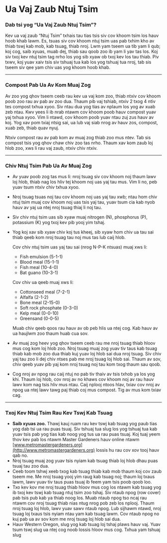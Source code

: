# Ua Vaj Zaub Ntuj Tsim

### Dab tsi yog “Ua Vaj Zaub Ntuj Tsim”?

Kev ua vaj zaub “Ntuj Tsim” txhais tau tias tsis siv cov khoom tsim los hauv hoob khab lawm. Es, tsuas siv cov khoom ntuj tsim uas pab txhim kho av thiab tswj kab mob, kab tsuag, thiab nroj. Lwm yam tseem ua tib yam li qub; koj cog, saib xyuas, muab dej, thiab sau qoob zoo ib yam li yav tas los. Koj siv txoj kev ntuj tsim tag nrho los yog sib xyaw ob txoj kev los tau thiab. Piv txwv, koj yuav xaiv tsis siv tshuaj tua kab los yog tshuaj tua nroj, tab sis tseem siv qee yam chiv uas yog khoom hoob khab.

---

### Compost Pab Ua Av Kom Muaj Zog

Av zoo yog qhov tseem ceeb rau kev ua vaj kom zoo, thiab ntxiv cov khoom poob zoo rau av pab av zoo dua. Thaum pib vaj tshiab, ntxiv 2 txog 4 ntiv tes compost txhua xyoo. Siv ntau dua yog tias av nplaum los yog av xuab zeb ntau. Kwv yees li ib nrab ntawm cov khoom poob hauv compost yuav yaj txhua xyoo. Vim li ntawd, cov khoom poob yuav ntau zuj zus hauv av koj. Yog xav pom txiaj ntsig sai, ua lub vaj siab nrog av hauv zos, compost, xuab zeb, thiab quav nyuj.

Ntxiv compost rau av pab kom av muaj zog thiab zoo mus ntev. Tab sis compost tsis yog qhov chaw chiv zoo tas nrho. Thaum xav kom zaub loj hlob zoo, xws li rau vaj zaub, ntxiv chiv ntxiv.

---

### Chiv Ntuj Tsim Pab Ua Av Muaj Zog

- Av yuav poob zog tas mus li: nroj tsuag siv cov khoom noj thaum lawv loj hlob, thiab nag los hliv tej khoom noj uas yaj tau mus. Vim li no, peb yuav tsum ntxiv chiv txhua xyoo.
- Nroj tsuag tsuas noj tau cov khoom noj uas yaj tau xwb; ntau hom chiv ntuj tsim muaj cov khoom noj uas tsis yaj tau, yuav tsum cia kab nyob hauv av yaj ua ntej nroj tsuag thiaj li noj tau.
- Siv chiv ntuj tsim uas sib xyaw muaj nitrogen (N), phosphorus (P), potassium (K) yog txoj kev pib yooj yim tshaj.
- Yog koj xav sib xyaw chiv koj tus kheej, sib xyaw hom chiv ua tau sai thiab qeeb kom nroj tsuag tau noj mus tas lub caij hlob.

  Cov chiv ntuj tsim uas yaj tau sai (nrog N-P-K ntsuas) muaj xws li:
  - Fish emulsion (5-1-1)
  - Blood meal (15-1-1)
  - Fish meal (10-4-0)
  - Bat guano (10-3-1)

  Cov chiv ua qeeb muaj xws li:
  - Cottonseed meal (7-2-1)
  - Alfalfa (2-1-2)
  - Bone meal (2-15-0)
  - Soft rock phosphate (0-3-0)
  - Kelp meal (0-0-10)
  - Greensand (0-0-5)

  Muab chiv qeeb qoos rau hauv av ob peb hlis ua ntej cog. Kab hauv av ua haujlwm zoo thaum huab cua sov.

- Av muaj zog heev yog qhov tseem ceeb rau me nroj tsuag thiab hloov mus cog kom loj hlob zoo. Nroj tsuag muaj zog yuav tiv taus kab tsuag thiab kab mob zoo dua thiab kuj yuav loj hlob sai dua nroj tsuag. Siv chiv yaj tau zoo li dej chiv ntses pab me nroj tsuag loj hlob sai. Thaum av sov, chiv qeeb yuav pib yaj kom nroj tsuag noj tau kom txog thaum sau qoob.
- Cog nroj av npog rau caij ntuj no pab tiv thaiv av tsis txhob ya los yog khi. Thaum loj hlob, cov nroj av no khaws cov khoom noj av rau hauv lawv kom nag tsis hliv mus ntau. Caij nplooj ntoos hlav, txiav cov nroj av npog ua ntej lawv tawg paj thiab coj mus compost. Tig av mus kom txiav cag.

---

### Txoj Kev Ntuj Tsim Rau Kev Tswj Kab Tsuag

- **Saib xyuas zoo.** Thawj kauj ruam rau kev tswj kab tsuag yog paub tias yog dab tsi ua rau puas tsuaj. Siv tshuaj tua slug los yog tshuaj tua kab yuav tsis pab yog tias kab noog yog tus ua rau puas tsuaj. Koj tuaj yeem thov kev pab los ntawm Master Gardeners hauv online ntawm [www.metromastergardeners.org](http://www.metromastergardeners.org) lossis hu rau cov xov tooj hauv qab no.
- Nroj tsuag muaj zog yuav tsis nyiam kab tsuag thiab loj hlob dhau puas tsuaj tau zoo dua.
- Ceeb toom tshwj xeeb txog kab tsuag thiab kab mob thaum koj cov zaub tseem me. Me nroj tsuag yooj yim raug kab tsuag noj; thaum loj txaus lawm, lawv yuav tiv taus puas tsuaj ib feem yam tsis poob qoob loo.
- Txo kev kov me nroj tsuag thiab hloov mus cog los ntawm kab tsuag yog ib txoj kev tswj kab tsuag ntuj tsim zoo tshaj. Siv ntaub npog (row cover) pab tsis pub kab ya thiab noog los. Muab ntaub npog tso ncaj rau ntawm cov nroj tsuag thiab nias ntug nrog pob zeb los nplooj. Thaum nroj tsuag loj hlob, lawv yuav sawv ntaub npog. Lub sijhawm ntawd, nroj tsuag loj txaus tsis nyiam ntau yam kab tsuag lawm. Cov ntaub npog no kuj pab ua av sov kom me nroj tsuag loj hlob sai dua.
- Hauv Western Oregon, slug yog kab tsuag loj tshaj plaws hauv vaj. Yuav tsum tswj slug ua ntej cog noob lossis hloov mus cog. Txhua yam tshuaj slug